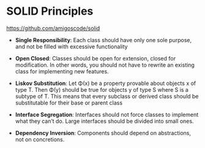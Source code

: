 # SOLID Principles

https://github.com/amigoscode/solid

- **Single Responsibility**: Each class should have only one sole purpose, and not 
be filled with excessive functionality

- **Open Closed**: Classes should be open for extension, closed for modification. 
In other words, you should not have to rewrite an existing class for implementing new features.

- **Liskov Substitution**: Let Φ(x) be a property provable about objects x of type T. 
Then Φ(y) should be true for objects y of type S where S is a subtype of T. 
This means that every subclass or derived class should be substitutable for their base or parent class

- **Interface Segregation**: Interfaces should not force classes to implement what they 
can’t do. Large interfaces should be divided into small ones.

- **Dependency Inversion**: Components should depend on abstractions, not on concretions.
